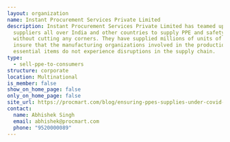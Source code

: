 ```yaml
---
layout: organization
name: Instant Procurement Services Private Limited
description: Instant Procurement Services Private Limited has teamed up with
  suppliers all over India and other countries to supply PPE and safety items
  without cutting any corners. They have supplied millions of units of PPE and
  insure that the manufacturing organizations involved in the production of
  essential items do not experience disruptions in the supply chain.
type:
  - sell-ppe-to-consumers
structure: corporate
location: Multinational
is_member: false
show_on_home_page: false
only_on_home_page: false
site_url: https://procmart.com/blog/ensuring-ppes-supplies-under-covid-19-pandemic
contact:
  name: Abhishek Singh
  email: abhishek@procmart.com
  phone: "9520000089"
---
```


